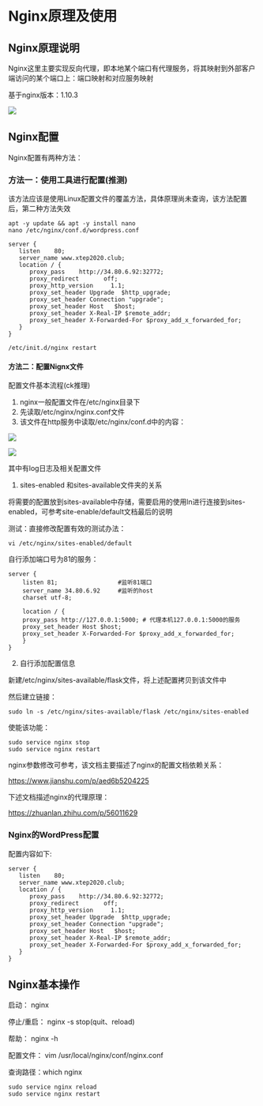 # Nginx原理及使用

## Nginx原理说明

Nginx这里主要实现反向代理，即本地某个端口有代理服务，将其映射到外部客户端访问的某个端口上：端口映射和对应服务映射

基于nginx版本：1.10.3

![](https://quentin-md.oss-cn-shanghai.aliyuncs.com/img/2020/03/04/20200304205536.png)



## Nginx配置

Nginx配置有两种方法：

### 方法一：使用工具进行配置(推测)

该方法应该是使用Linux配置文件的覆盖方法，具体原理尚未查询，该方法配置后，第二种方法失效

```
apt -y update && apt -y install nano
nano /etc/nginx/conf.d/wordpress.conf
```

```
server {    
   listen    80;     
   server_name www.xtep2020.club;
   location / {     
      proxy_pass    http://34.80.6.92:32772;     
      proxy_redirect       off;     
      proxy_http_version     1.1;     
      proxy_set_header Upgrade  $http_upgrade;     
      proxy_set_header Connection "upgrade";     
      proxy_set_header Host   $host;     
      proxy_set_header X-Real-IP $remote_addr;     
      proxy_set_header X-Forwarded-For $proxy_add_x_forwarded_for;     
   }   
}
```

```
/etc/init.d/nginx restart
```

#### 方法二：配置Nignx文件

配置文件基本流程(ck推理)

1.  nginx一般配置文件在/etc/nginx目录下
2.  先读取/etc/nginx/nginx.conf文件
3.  该文件在http服务中读取/etc/nginx/conf.d中的内容：

![](https://quentin-md.oss-cn-shanghai.aliyuncs.com/img/2020/03/04/20200304205742.png)

![](https://quentin-md.oss-cn-shanghai.aliyuncs.com/img/2020/03/04/20200304205749.png)

其中有log日志及相关配置文件

1)  sites-enabled 和sites-available文件夹的关系

将需要的配置放到sites-available中存储，需要启用的使用ln进行连接到sites-enabled，可参考site-enable/default文档最后的说明

测试：直接修改配置有效的测试办法：

```
vi /etc/nginx/sites-enabled/default
```

自行添加端口号为81的服务：

```
server {
    listen 81;                 #监听81端口
    server_name 34.80.6.92     #监听的host
    charset utf-8;
    
    location / {  
    proxy_pass http://127.0.0.1:5000; # 代理本机127.0.0.1:5000的服务  
    proxy_set_header Host $host;
    proxy_set_header X-Forwarded-For $proxy_add_x_forwarded_for;
    }
}
```

2)  自行添加配置信息

新建/etc/nginx/sites-available/flask文件，将上述配置拷贝到该文件中

然后建立链接：

```
sudo ln -s /etc/nginx/sites-available/flask /etc/nginx/sites-enabled 
```

使能该功能：

```
sudo service nginx stop
sudo service nginx restart
```

nginx参数修改可参考，该文档主要描述了nginx的配置文档依赖关系：

https://www.jianshu.com/p/aed6b5204225

下述文档描述nginx的代理原理：

https://zhuanlan.zhihu.com/p/56011629

### Nginx的WordPress配置

配置内容如下:

```
server {    
   listen    80;     
   server_name www.xtep2020.club;
   location / {     
      proxy_pass    http://34.80.6.92:32772;     
      proxy_redirect       off;     
      proxy_http_version     1.1;     
      proxy_set_header Upgrade  $http_upgrade;     
      proxy_set_header Connection "upgrade";     
      proxy_set_header Host   $host;     
      proxy_set_header X-Real-IP $remote_addr;     
      proxy_set_header X-Forwarded-For $proxy_add_x_forwarded_for;     
   }   
}
```

#### 

## Nginx基本操作

启动： nginx

停止/重启： nginx -s stop(quit、reload)

帮助： nginx -h

配置文件： vim /usr/local/nginx/conf/nginx.conf

查询路径：which nginx

```
sudo service nginx reload
sudo service nginx restart
```